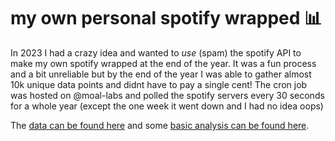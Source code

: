 # my own personal spotify wrapped 📊
In 2023 I had a crazy idea and wanted to _use_ (spam) the spotify API to make my own spotify wrapped at the end of the year. It was a fun process and a bit unreliable but by the end of the year I was able to gather almost 10k unique data points and didnt have to pay a single cent! The cron job was hosted on @moal-labs and polled the spotify servers every 30 seconds for a whole year (except the one week it went down and I had no idea oops)

The [data can be found here](./2023-Sam-Crochet-Listening-Data.csv) and some [basic analysis can be found here](./analysis.ipynb). 
